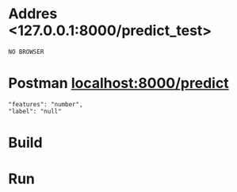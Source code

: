 # Addres <127.0.0.1:8000/predict_test>
    NO BROWSER

# Postman <localhost:8000/predict>
    "features": "number",
    "label": "null"

# Build <sudo docker-compose build>

# Run <sudo docker-compose up>